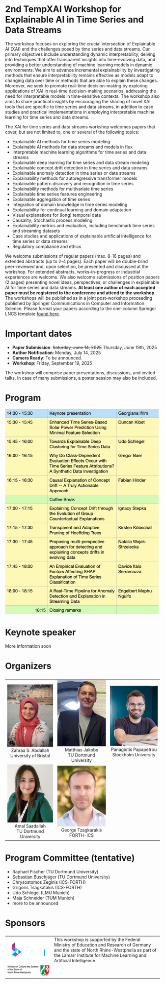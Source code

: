 # 2nd TempXAI Workshop for Explainable AI in Time Series and Data Streams

The workshop focuses on exploring the crucial intersection of Explainable AI (XAI) and the challenges posed by time series and data streams.
Our primary objectives include understanding dynamic interpretability, delving into techniques that offer transparent insights into time-evolving data, and providing a better understanding of machine learning models in dynamic environments. 
We aim to advance incremental explainability by investigating methods that ensure interpretability remains effective as models adapt to changing data over time or methods that are able to explain these changes. 
Moreover, we seek to promote real-time decision-making by exploring applications of XAI in real-time decision-making scenarios, addressing the need for interpretable models in time-sensitive contexts. 
The workshop also aims to share practical insights by encouraging the sharing of novel XAI tools that are specific to time series and data streams, in addition to case studies and practical implementations in employing interpretable machine learning for time series and data streams. 

The XAI for time series and data streams workshop welcomes papers that cover, but are not limited to, one or several of the following topics:

- Explainable AI methods for time series modeling
- Explainable AI methods for data streams and models in flux
- Interpretable machine learning algorithms for time series and data streams
- Explainable deep learning for time series and data stream modeling
- Explainable concept drift detection in time series and data streams
- Explainable anomaly detection in time series or data streams
- Explainability methods for autoregressive transformer models
- Explainable pattern discovery and recognition in time series
- Explainability methods for multivariate time series
- Explainable time series features engineering
- Explainable aggregation of time series
- Integration of domain knowledge in time series modeling
- Explainability for continual learning and domain adaptation
- Visual explanations for (long) temporal data
- Causality; Stochastic process modeling
- Explainability metrics and evaluation, including benchmark time series and streaming datasets
- Case studies and applications of explainable artificial intelligence for time series or data streams
- Regulatory compliance and ethics

We welcome submissions of regular papers (max. 8-16 pages) and extended abstracts (up to 2-4 pages). Each paper will be double-blind peer-reviewed and, upon selection, be presented and discussed at the workshop. 
For extended abstracts, works-in-progress or industrial experiences are welcome. 
We also welcome submissions of position papers (2 pages) presenting novel ideas, perspectives, or challenges in explainable AI for time series and data streams. 
**At least one author of each accepted paper must be registered to the conference and attend to the workshop.**
The workshops will be published as in a joint post-workshop proceeding published by Springer Communications in Computer and Information Science. Please format your papers according to the one-column Springer LNCS template [found here](https://ecmlpkdd-storage.s3.eu-central-1.amazonaws.com/2025/ECML_PKDD_2025_Author_Kit.zip).

# Important dates
- **Paper Submission**: ~~Saturday, June 14, 2025~~ Thursday, June 19th, 2025
- **Author Notification**: Monday, July 14, 2025
- **Camera Ready**: To be announced.
- **Workshop**: Friday, September 19, 2025

The workshop will comprise paper presentations, discussions, and invited talks.
In case of many submissions, a poster session may also be included.

# Program
<img src="assets/images/schedule.png" style="max-width: 500px">

# Keynote speaker
More information soon
<!-- <table>
    <tr>
        <td style="max-width: 150px; border: none;">
        <center>
            <img src="assets/images/profntoutsi.jpeg">
        </center>
        </td>
        <td style="border: none;">
            <b>Prof. Eirini Ntoutsi</b> is a Full Professor at University of the Bundeswehr Munich, specializing in time-series data and explainable AI. She holds a Ph.D. in Data Mining from the University of Piraeus/Greece and has held academic positions at institutions such as Leibniz University Hannover and Freie Universität Berlin.
            Her work focuses on developing intelligent algorithms that adapt to non-stationary data and data streams, emphasizing responsible AI practices including fairness-aware machine learning. 
            Prof. Ntoutsi also explores generative AI for creating realistic data and artifacts, aiming to foster positive societal impact through her research.
        </td>
    </tr>
    <tr>
        <td style="border: none;">
            <b>Dr. Paul Boniol</b> is a researcher at Inria and a member of the VALDA project-team, focusing on time-series data analytics and machine learning. He completed his Ph.D. at the University of Paris and EDF R&D, with research experience at institutions such as ENS Paris-Saclay and the University of Chicago. His work specializes in large-scale time-series management, anomaly detection, and  machine learning for time-series analysis, aiming to develop efficient and scalable solutions for massive data streams.
        </td>
        <td style="max-width: 150px; border: none;">
            <center>
            <img src="assets/images/paulboniol.jpeg" height=200px>
            </center>
        </td>
    </tr>
</table> -->


# Organizers
<table style="width: 100%; display: grid; grid-template-columns: repeat(auto-fill, minmax(500px, 1fr)); gap: 50px;">
    <tr>
        <td style="text-align: center; border: none;">
            <img src="assets/images/zahraa.jpg" alt="Image 1" style="width: 100%; max-width: 300px; height: auto;">
            <div class="orgname">Zahraa S. Abdallah</div>
            <div class="orguni">University of Bristol</div>
        </td>
        <td style="text-align: center; border: none;">
            <img src="assets/images/matthias.jpg" alt="Image 2" style="width: 100%; max-width: 300px; height: auto;">
            <div class="orgname">Matthias Jakobs</div>
            <div class="orguni">TU Dortmund University</div>
        </td>
        <td style="text-align: center; border: none;">
            <img src="assets/images/panos.jpg" alt="Image 3" style="width: 100%; max-width: 300px; height: auto;">
            <div class="orgname">Panagiotis Papapetrou</div>
            <div class="orguni">Stockholm University</div>
        </td>
    </tr>
    <tr>
        <td style="text-align: center; border: none;">
            <img src="assets/images/amal.jpg" alt="Image 4" style="width: 100%; max-width: 300px; height: auto;">
            <div class="orgname">Amal Saadallah</div>
            <div class="orguni">TU Dortmund University</div>
        </td>
        <td style="text-align: center; border: none;">
            <img src="assets/images/george.jpg" alt="Image 5" style="width: 100%; max-width: 300px; height: auto;">
            <div class="orgname">George Tzagkarakis</div>
            <div class="orguni">FORTH-ICS</div>
        </td>
    </tr>
</table>

# Program Committee (tentative)
- Raphael Fischer (TU Dortmund University)
- Sebastian Buschjäger (TU Dortmund University)
- Chrysostomos Zeginis (ICS-FORTH)
- Grigoris Tsagkatakis (ICS-FORTH)
- Udo Schlegel (LMU Munich)
- Maja Schneider (TUM Munich)
- more to be announced  

# Sponsors
<table style="width: 100%; display: grid">
    <tr>
        <td style="text-align: center; border: none;">
            <img src="assets/images/lamarr.png" alt="Image 5" style="width: 100%; max-width: 700px; height: auto;">
        </td>
        <td style="border: none;">
        This workshop is supported by the Federal Ministry of Education and Research of Germany and the state of North Rhine-Westphalia as part of the Lamarr Institute for Machine Learning and Artificial Intelligence.
        </td>
    </tr>
    <tr>
        <td style="text-align: center; border: none;">
            <img src="assets/images/nrw.png" alt="Image 5" style="width: 100%; max-width: 700px; height: auto;">
        </td>
        <td style="border: none;">
        </td>
    </tr>
</table>

